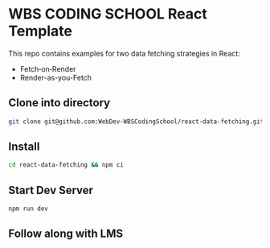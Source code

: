 # WBS CODING SCHOOL React Template

This repo contains examples for two data fetching strategies in React:

- Fetch‑on‑Render
- Render-as-you-Fetch

## Clone into directory

```sh
git clone git@github.com:WebDev-WBSCodingSchool/react-data-fetching.git
```

## Install

```sh
cd react-data-fetching && npm ci
```

## Start Dev Server

```sh
npm run dev
```

## Follow along with LMS
